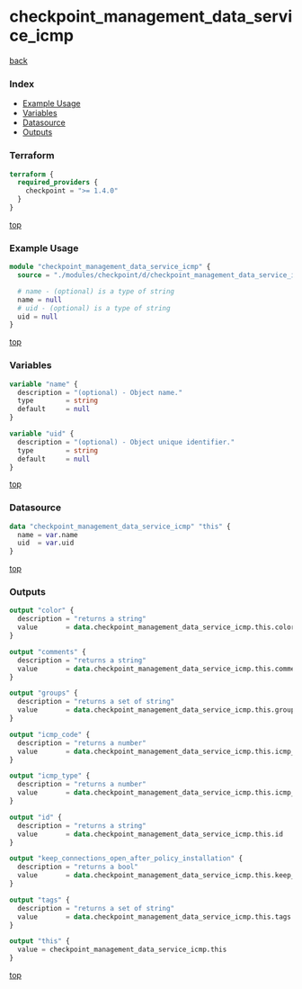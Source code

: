 # checkpoint_management_data_service_icmp

[back](../checkpoint.md)

### Index

- [Example Usage](#example-usage)
- [Variables](#variables)
- [Datasource](#datasource)
- [Outputs](#outputs)

### Terraform

```terraform
terraform {
  required_providers {
    checkpoint = ">= 1.4.0"
  }
}
```

[top](#index)

### Example Usage

```terraform
module "checkpoint_management_data_service_icmp" {
  source = "./modules/checkpoint/d/checkpoint_management_data_service_icmp"

  # name - (optional) is a type of string
  name = null
  # uid - (optional) is a type of string
  uid = null
}
```

[top](#index)

### Variables

```terraform
variable "name" {
  description = "(optional) - Object name."
  type        = string
  default     = null
}

variable "uid" {
  description = "(optional) - Object unique identifier."
  type        = string
  default     = null
}
```

[top](#index)

### Datasource

```terraform
data "checkpoint_management_data_service_icmp" "this" {
  name = var.name
  uid  = var.uid
}
```

[top](#index)

### Outputs

```terraform
output "color" {
  description = "returns a string"
  value       = data.checkpoint_management_data_service_icmp.this.color
}

output "comments" {
  description = "returns a string"
  value       = data.checkpoint_management_data_service_icmp.this.comments
}

output "groups" {
  description = "returns a set of string"
  value       = data.checkpoint_management_data_service_icmp.this.groups
}

output "icmp_code" {
  description = "returns a number"
  value       = data.checkpoint_management_data_service_icmp.this.icmp_code
}

output "icmp_type" {
  description = "returns a number"
  value       = data.checkpoint_management_data_service_icmp.this.icmp_type
}

output "id" {
  description = "returns a string"
  value       = data.checkpoint_management_data_service_icmp.this.id
}

output "keep_connections_open_after_policy_installation" {
  description = "returns a bool"
  value       = data.checkpoint_management_data_service_icmp.this.keep_connections_open_after_policy_installation
}

output "tags" {
  description = "returns a set of string"
  value       = data.checkpoint_management_data_service_icmp.this.tags
}

output "this" {
  value = checkpoint_management_data_service_icmp.this
}
```

[top](#index)